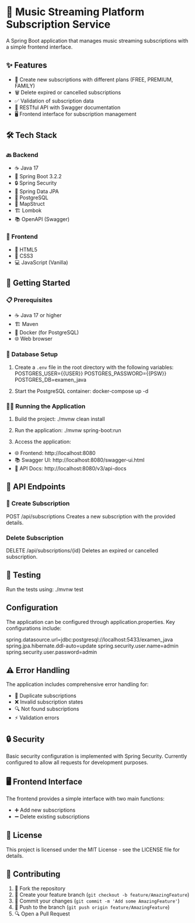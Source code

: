 # 🎵 Music Streaming Platform Subscription Service

A Spring Boot application that manages music streaming subscriptions with a simple frontend interface.

## ✨ Features

- 🎯 Create new subscriptions with different plans (FREE, PREMIUM, FAMILY)
- 🗑️ Delete expired or cancelled subscriptions 
- ✅ Validation of subscription data
- 🔄 RESTful API with Swagger documentation
- 🖥️ Frontend interface for subscription management

## 🛠️ Tech Stack

### 🔙 Backend
- ☕ Java 17
- 🍃 Spring Boot 3.2.2
- 🔒 Spring Security
- 💾 Spring Data JPA
- 🐘 PostgreSQL
- 🔄 MapStruct
- 🏗️ Lombok
- 📚 OpenAPI (Swagger)

### 🎨 Frontend
- 📄 HTML5
- 🎨 CSS3
- 💻 JavaScript (Vanilla)

## 🚀 Getting Started

### 📋 Prerequisites

- ☕ Java 17 or higher
- 🏗️ Maven
- 🐳 Docker (for PostgreSQL)
- 🌐 Web browser

### 💾 Database Setup

1. Create a `.env` file in the root directory with the following variables:
POSTGRES_USER={{USER}}
POSTGRES_PASSWORD={{PSW}}
POSTGRES_DB=examen_java

2. Start the PostgreSQL container:
docker-compose up -d

### 🏃‍♂️ Running the Application

1. Build the project:
./mvnw clean install

2. Run the application:
./mvnw spring-boot:run

3. Access the application:
- 🌐 Frontend: http://localhost:8080
- 📚 Swagger UI: http://localhost:8080/swagger-ui.html
- 📖 API Docs: http://localhost:8080/v3/api-docs

## 🔌 API Endpoints

### 📝 Create Subscription
POST /api/subscriptions
Creates a new subscription with the provided details.

### Delete Subscription
DELETE /api/subscriptions/{id}
Deletes an expired or cancelled subscription.

## 🧪 Testing

Run the tests using:
./mvnw test

## Configuration

The application can be configured through application.properties. Key configurations include:

spring.datasource.url=jdbc:postgresql://localhost:5433/examen_java
spring.jpa.hibernate.ddl-auto=update
spring.security.user.name=admin
spring.security.user.password=admin


## ⚠️ Error Handling

The application includes comprehensive error handling for:
- 🔄 Duplicate subscriptions
- ❌ Invalid subscription states
- 🔍 Not found subscriptions
- ⚡ Validation errors

## 🔒 Security

Basic security configuration is implemented with Spring Security. Currently configured to allow all requests for development purposes.

## 🖥️ Frontend Interface

The frontend provides a simple interface with two main functions:
- ➕ Add new subscriptions
- ➖ Delete existing subscriptions

## 📄 License

This project is licensed under the MIT License - see the LICENSE file for details.

## 🤝 Contributing

1. 🔀 Fork the repository
2. 🌿 Create your feature branch (`git checkout -b feature/AmazingFeature`)
3. 💾 Commit your changes (`git commit -m 'Add some AmazingFeature'`)
4. 🚀 Push to the branch (`git push origin feature/AmazingFeature`)
5. 🔍 Open a Pull Request
